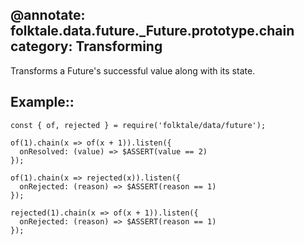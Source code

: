 @annotate: folktale.data.future._Future.prototype.chain
category: Transforming
---

Transforms a Future's successful value along with its state.


## Example::

    const { of, rejected } = require('folktale/data/future');

    of(1).chain(x => of(x + 1)).listen({
      onResolved: (value) => $ASSERT(value == 2)
    });

    of(1).chain(x => rejected(x)).listen({
      onRejected: (reason) => $ASSERT(reason == 1)
    });

    rejected(1).chain(x => of(x + 1)).listen({
      onRejected: (reason) => $ASSERT(reason == 1)
    });

